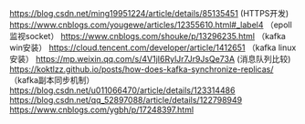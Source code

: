 https://blog.csdn.net/ming19951224/article/details/85135451  (HTTPS开发)
https://www.cnblogs.com/yougewe/articles/12355610.html#_label4 （epoll监视socket）
https://www.cnblogs.com/shouke/p/13296235.html （kafka win安装）
https://cloud.tencent.com/developer/article/1412651  （kafka linux安装）
https://mp.weixin.qq.com/s/4V1jI6RylJr7Jr9JsQe73A  (消息队列比较)
https://koktlzz.github.io/posts/how-does-kafka-synchronize-replicas/  （kafka副本同步机制）
https://blog.csdn.net/u011066470/article/details/123314486
https://blog.csdn.net/qq_52897088/article/details/122798949
https://www.cnblogs.com/ygbh/p/17248397.html
